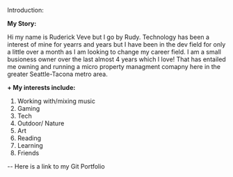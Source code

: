 Introduction:

**My Story:**

Hi my name is Ruderick Veve but I go by Rudy. Technology has been a interest of mine for yearrs and years but I have been in the dev field for only a little over a month as I am looking to change my career field. I am a small busioness owner over the last almost 4 years which I love! That has entailed me owning and running a micro property managment comapny here in the greater Seattle-Tacona metro area. 

**+ My interests include:**
1. Working with/mixing music
2. Gaming
3. Tech
4. Outdoor/ Nature
5. Art
6. Reading
7. Learning
8. Friends

-- Here is a link to my Git Portfolio
